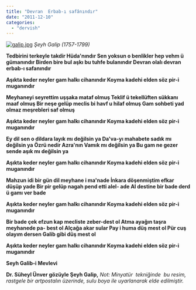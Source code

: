 ```yaml
---
title: "Devran  Erbab-ı safânındır"
date: "2011-12-10"
categories: 
  - "dervish"
---
```


[![galip.jpg](/uploads/2011/12/galip.jpg)](/uploads/2011/12/galip.jpg "galip.jpg") _Şeyh Galip (1757-1799)_

**Tedbirini terkeyle takdir Hüda'nındır Sen yoksun o benlikler hep vehm ü gümanındır Birden bire bul aşkı bu tuhfe bulanındır Devran olalı devran erbab-ı safanındır**

**Aşıkta keder neyler gam halkı cihanındır Koyma kadehi elden söz pir-i muganındır**

**Meyhaneyi seyrettim uşşaka mataf olmuş Teklif ü tekellüften sükkanı maaf olmuş Bir neşe gelüp meclis bi havf u hilaf olmuş Gam sohbeti yad olmaz meşrebleri saf olmuş**

**Aşıkta keder neyler gam halkı cihanındır Koyma kadehi elden söz pir-i muganındır**

**Ey dil sen o dildara layık mı değilsin ya Da'va-yı mahabete sadık mı değilsin ya Özrü nedir Azra'nın Vamık mı değilsin ya Bu gam ne gezer sende aşık mı değilsin ya**

**Aşıkta keder neyler gam halkı cihanındır Koyma kadehi elden söz pir-i muganındır**

**Mahzun idi bir gün dil meyhane i ma'nade İnkara döşenmiştim efkar düşüp yade Bir pir gelüp nagah pend etti alel- ade Al destine bir bade derd ü gamı ver bade**

**Aşıkta keder neyler gam halkı cihanındır Koyma kadehi elden söz pir-i muganındır**

**Bir bade çek efzun kap mecliste zeber-dest ol Atma ayağın taşra meyhanede pa- best ol Alçağa akar sular Pay i huma düş mest ol Pür cuş olayım dersen Galib gibi düş mest ol**

**Aşıkta keder neyler gam halkı cihanındır Koyma kadehi elden söz pir-i muganındır**

**Seyh Galib-i Mevlevi**

**Dr. Süheyl Ünver gözüyle Şeyh Galip,** _Not:_ _Minyatür  tekniğinde  bu resim, rastgele bir artpostalın üzerinde, sulu boya ile uyarlanarak elde edilmiştir._
